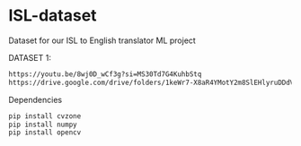 # ISL-dataset
Dataset for our ISL to English translator ML project

DATASET 1: 

```bash
https://youtu.be/8wj0D_wCf3g?si=MS30Td7G4KuhbStq
https://drive.google.com/drive/folders/1keWr7-X8aR4YMotY2m8SlEHlyruDDdVi
```

Dependencies
```bash
pip install cvzone
pip install numpy
pip install opencv
```
